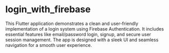 # login_with_firebase
This Flutter application demonstrates a clean and user-friendly implementation of a login system using Firebase Authentication. It includes essential features like email/password login, signup, and secure user session management. The app is designed with a sleek UI and seamless navigation for a smooth user experience.
